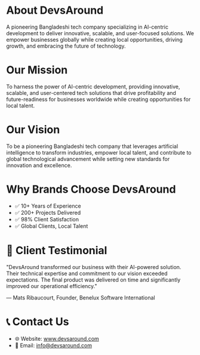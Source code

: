 # About DevsAround
A pioneering Bangladeshi tech company specializing in AI-centric development to deliver innovative, scalable, and user-focused solutions. We empower businesses globally while creating local opportunities, driving growth, and embracing the future of technology.

# Our Mission
To harness the power of AI-centric development, providing innovative, scalable, and user-centered tech solutions that drive profitability and future-readiness for businesses worldwide while creating opportunities for local talent.

# Our Vision
To be a pioneering Bangladeshi tech company that leverages artificial intelligence to transform industries, empower local talent, and contribute to global technological advancement while setting new standards for innovation and excellence.

# Why Brands Choose DevsAround
- ✅ 10+ Years of Experience
- ✅ 200+ Projects Delivered
- ✅ 98% Client Satisfaction
- ✅ Global Clients, Local Talent

# 💬 Client Testimonial
"DevsAround transformed our business with their AI-powered solution. Their technical expertise and commitment to our vision exceeded expectations. The final product was delivered on time and significantly improved our operational efficiency."

— Mats Ribaucourt, Founder, Benelux Software International

# 📞 Contact Us
- 🌐 Website: www.devsaround.com
- 📧 Email: info@devsaround.com

